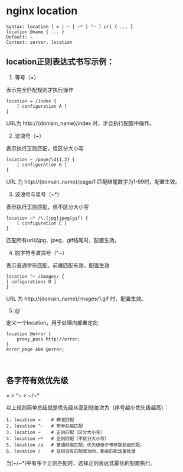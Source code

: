 # nginx location
```
Syntax: location [ = | ~ | ~* | ^~ ] uri { ... }
location @name { ... }
Default: —
Context: server, location
```

## location正则表达式书写示例：

1. 等号（=）
   
表示完全匹配规则才执行操作
```
location = /index {
    [ configuration A ]    
}
```
URL为 http://{domain_name}/index 时，才会执行配置中操作。

2. 波浪号（~）

表示执行正则匹配，但区分大小写
```
location ~ /page/\d{1,2} {
    [ configuration B ]
}
```
URL 为 http://{domain_name}/page/1 匹配结尾数字为1-99时，配置生效。

3. 波浪号与星号（~*）

表示执行正则匹配，但不区分大小写
```
location ~* /\.(jpg|jpeg|gif) {
    [ configuration C ]
}
```
匹配所有url以jpg、jpeg、gif结尾时，配置生效。

4. 脱字符与波浪号（^~）

表示普通字符匹配，前缀匹配有效，配置生效
```
location ^~ /images/ {
[ cofigurations D ]
}
```
URL 为 http://{domain_name}/images/1.gif 时，配置生效。

5. @

定义一个location，用于处理内部重定向
```
location @error {
    proxy_pass http://error;
}
error_page 404 @error;
```

<br>

## 各字符有效优先级
= > ^~ > ~/~*

以上规则简单总结就是优先级从高到低依次为（序号越小优先级越高）：
```
1. location =    # 精准匹配
2. location ^~   # 带参前缀匹配
3. location ~    # 正则匹配（区分大小写）
4. location ~*   # 正则匹配（不区分大小写）
5. location /a   # 普通前缀匹配，优先级低于带参数前缀匹配。
6. location /    # 任何没有匹配成功的，都会匹配这里处理
```
当(~/~*)中有多个正则匹配时，选择正则表达式最长的配置执行。


